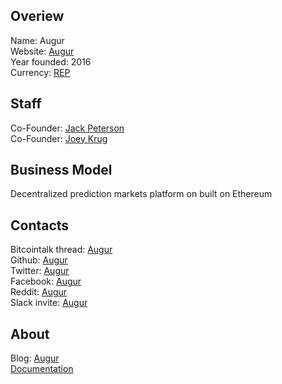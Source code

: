 ## Overiew
Name: Augur  
Website: [Augur](https://augur.net/)  
Year founded: 2016  
Currency: [REP](https://coinmarketcap.com/assets/augur/)  
## Staff
Co-Founder: [Jack Peterson](../people/jack_peterson.md)  
Co-Founder: [Joey Krug](../people/joey_krug.md)   
## Business Model
Decentralized prediction markets platform on built on Ethereum
## Contacts
Bitcointalk thread: [Augur](https://bitcointalk.org/index.php?topic=860629.0)    
Github: [Augur](https://github.com/AugurProject)  
Twitter: [Augur](https://twitter.com/AugurProject)  
Facebook: [Augur](https://www.facebook.com/augurproject)  
Reddit: [Augur](https://www.reddit.com/r/Augur/)  
Slack invite: [Augur](http://invite.augur.net/)  
## About
Blog: [Augur](https://medium.com/@augurproject)  
[Documentation](http://docs.augur.net/)  
